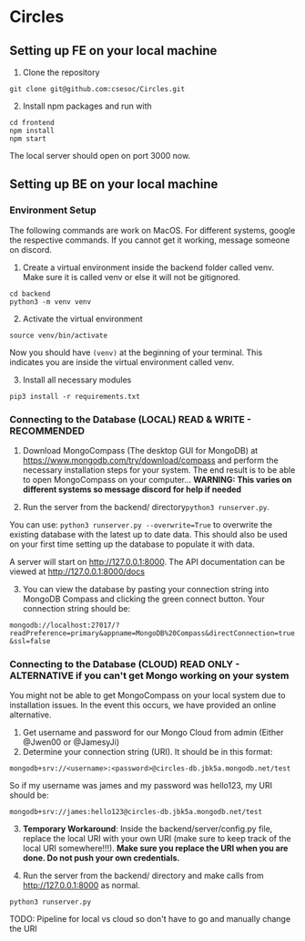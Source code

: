 # Circles

## Setting up FE on your local machine 

1. Clone the repository 

```
git clone git@github.com:csesoc/Circles.git
```

2. Install npm packages and run with 

```
cd frontend
npm install 
npm start
``` 

The local server should open on port 3000 now. 

## Setting up BE on your local machine

### Environment Setup
The following commands are work on MacOS. For different systems, google the respective commands. If you cannot get it working, message someone on discord.

1. Create a virtual environment inside the backend folder called venv. Make sure it is called venv or else it will not be gitignored.
```
cd backend
python3 -m venv venv
```
2. Activate the virtual environment
```
source venv/bin/activate
```
Now you should have `(venv)` at the beginning of your terminal. This indicates you are inside the virtual environment called venv.

3. Install all necessary modules
```
pip3 install -r requirements.txt
```

### Connecting to the Database (LOCAL) READ & WRITE - RECOMMENDED
1. Download MongoCompass (The desktop GUI for MongoDB) at https://www.mongodb.com/try/download/compass and perform the necessary installation steps for your system. The end result is to be able to open MongoCompass on your computer... **WARNING: This varies on different systems so message discord for help if needed**

2. Run the server from the backend/ directory```python3 runserver.py```.

You can use: ```python3 runserver.py --overwrite=True``` to overwrite the existing database with the latest up to date data. This should also be used on your first time setting up the database to populate it with data.

A server will start on http://127.0.0.1:8000. The API documentation can be viewed at http://127.0.0.1:8000/docs

3. You can view the database by pasting your connection string into MongoDB Compass and clicking the green connect button. Your connection string should be:

```mongodb://localhost:27017/?readPreference=primary&appname=MongoDB%20Compass&directConnection=true&ssl=false```


### Connecting to the Database (CLOUD) READ ONLY - ALTERNATIVE if you can't get Mongo working on your system
You might not be able to get MongoCompass on your local system due to installation issues. In the event this occurs, we have provided an online alternative.

1. Get username and password for our Mongo Cloud from admin (Either @Jwen00 or @JamesyJi)
2. Determine your connection string (URI). It should be in this format:

```
mongodb+srv://<username>:<password>@circles-db.jbk5a.mongodb.net/test
```

So if my username was james and my password was hello123, my URI should be:

```
mongodb+srv://james:hello123@circles-db.jbk5a.mongodb.net/test
```

3. **Temporary Workaround**: Inside the backend/server/config.py file, replace the local URI with your own URI (make sure to keep track of the local URI somewhere!!!). **Make sure you replace the URI when you are done. Do not push your own credentials.**

4. Run the server from the backend/ directory and make calls from http://127.0.0.1:8000 as normal.

```python3 runserver.py```


TODO: Pipeline for local vs cloud so don't have to go and manually change the URI
